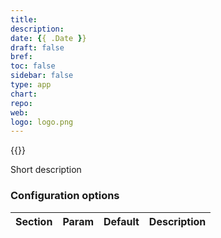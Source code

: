 ```yaml
---
title: 
description:
date: {{ .Date }}
draft: false
bref: 
toc: false
sidebar: false
type: app
chart: 
repo: 
web:
logo: logo.png
---
```

{{<app>}}

Short description

### Configuration options

| Section | Param | Default | Description |
|---------|-------|---------|-------------|
